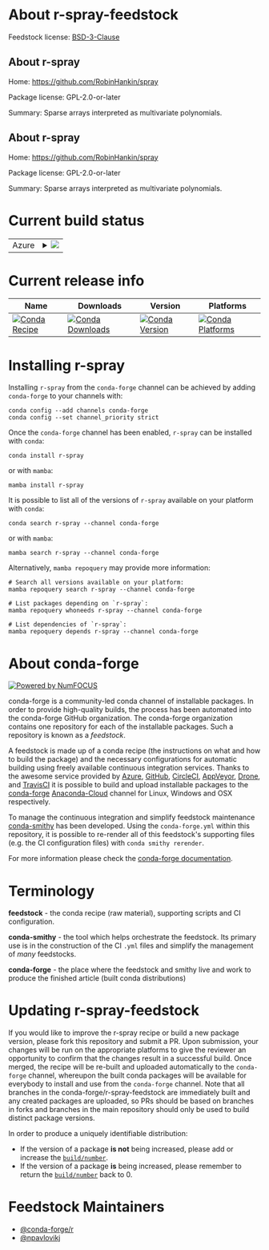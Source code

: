 About r-spray-feedstock
=======================

Feedstock license: [BSD-3-Clause](https://github.com/conda-forge/r-spray-feedstock/blob/main/LICENSE.txt)


About r-spray
-------------

Home: https://github.com/RobinHankin/spray

Package license: GPL-2.0-or-later

Summary: Sparse arrays interpreted as multivariate polynomials.

About r-spray
-------------

Home: https://github.com/RobinHankin/spray

Package license: GPL-2.0-or-later

Summary: Sparse arrays interpreted as multivariate polynomials.

Current build status
====================


<table>
    
  <tr>
    <td>Azure</td>
    <td>
      <details>
        <summary>
          <a href="https://dev.azure.com/conda-forge/feedstock-builds/_build/latest?definitionId=7873&branchName=main">
            <img src="https://dev.azure.com/conda-forge/feedstock-builds/_apis/build/status/r-spray-feedstock?branchName=main">
          </a>
        </summary>
        <table>
          <thead><tr><th>Variant</th><th>Status</th></tr></thead>
          <tbody><tr>
              <td>linux_64_r_base4.2</td>
              <td>
                <a href="https://dev.azure.com/conda-forge/feedstock-builds/_build/latest?definitionId=7873&branchName=main">
                  <img src="https://dev.azure.com/conda-forge/feedstock-builds/_apis/build/status/r-spray-feedstock?branchName=main&jobName=linux&configuration=linux%20linux_64_r_base4.2" alt="variant">
                </a>
              </td>
            </tr><tr>
              <td>linux_64_r_base4.3</td>
              <td>
                <a href="https://dev.azure.com/conda-forge/feedstock-builds/_build/latest?definitionId=7873&branchName=main">
                  <img src="https://dev.azure.com/conda-forge/feedstock-builds/_apis/build/status/r-spray-feedstock?branchName=main&jobName=linux&configuration=linux%20linux_64_r_base4.3" alt="variant">
                </a>
              </td>
            </tr><tr>
              <td>osx_64_r_base4.2</td>
              <td>
                <a href="https://dev.azure.com/conda-forge/feedstock-builds/_build/latest?definitionId=7873&branchName=main">
                  <img src="https://dev.azure.com/conda-forge/feedstock-builds/_apis/build/status/r-spray-feedstock?branchName=main&jobName=osx&configuration=osx%20osx_64_r_base4.2" alt="variant">
                </a>
              </td>
            </tr><tr>
              <td>osx_64_r_base4.3</td>
              <td>
                <a href="https://dev.azure.com/conda-forge/feedstock-builds/_build/latest?definitionId=7873&branchName=main">
                  <img src="https://dev.azure.com/conda-forge/feedstock-builds/_apis/build/status/r-spray-feedstock?branchName=main&jobName=osx&configuration=osx%20osx_64_r_base4.3" alt="variant">
                </a>
              </td>
            </tr>
          </tbody>
        </table>
      </details>
    </td>
  </tr>
</table>

Current release info
====================

| Name | Downloads | Version | Platforms |
| --- | --- | --- | --- |
| [![Conda Recipe](https://img.shields.io/badge/recipe-r--spray-green.svg)](https://anaconda.org/conda-forge/r-spray) | [![Conda Downloads](https://img.shields.io/conda/dn/conda-forge/r-spray.svg)](https://anaconda.org/conda-forge/r-spray) | [![Conda Version](https://img.shields.io/conda/vn/conda-forge/r-spray.svg)](https://anaconda.org/conda-forge/r-spray) | [![Conda Platforms](https://img.shields.io/conda/pn/conda-forge/r-spray.svg)](https://anaconda.org/conda-forge/r-spray) |

Installing r-spray
==================

Installing `r-spray` from the `conda-forge` channel can be achieved by adding `conda-forge` to your channels with:

```
conda config --add channels conda-forge
conda config --set channel_priority strict
```

Once the `conda-forge` channel has been enabled, `r-spray` can be installed with `conda`:

```
conda install r-spray
```

or with `mamba`:

```
mamba install r-spray
```

It is possible to list all of the versions of `r-spray` available on your platform with `conda`:

```
conda search r-spray --channel conda-forge
```

or with `mamba`:

```
mamba search r-spray --channel conda-forge
```

Alternatively, `mamba repoquery` may provide more information:

```
# Search all versions available on your platform:
mamba repoquery search r-spray --channel conda-forge

# List packages depending on `r-spray`:
mamba repoquery whoneeds r-spray --channel conda-forge

# List dependencies of `r-spray`:
mamba repoquery depends r-spray --channel conda-forge
```


About conda-forge
=================

[![Powered by
NumFOCUS](https://img.shields.io/badge/powered%20by-NumFOCUS-orange.svg?style=flat&colorA=E1523D&colorB=007D8A)](https://numfocus.org)

conda-forge is a community-led conda channel of installable packages.
In order to provide high-quality builds, the process has been automated into the
conda-forge GitHub organization. The conda-forge organization contains one repository
for each of the installable packages. Such a repository is known as a *feedstock*.

A feedstock is made up of a conda recipe (the instructions on what and how to build
the package) and the necessary configurations for automatic building using freely
available continuous integration services. Thanks to the awesome service provided by
[Azure](https://azure.microsoft.com/en-us/services/devops/), [GitHub](https://github.com/),
[CircleCI](https://circleci.com/), [AppVeyor](https://www.appveyor.com/),
[Drone](https://cloud.drone.io/welcome), and [TravisCI](https://travis-ci.com/)
it is possible to build and upload installable packages to the
[conda-forge](https://anaconda.org/conda-forge) [Anaconda-Cloud](https://anaconda.org/)
channel for Linux, Windows and OSX respectively.

To manage the continuous integration and simplify feedstock maintenance
[conda-smithy](https://github.com/conda-forge/conda-smithy) has been developed.
Using the ``conda-forge.yml`` within this repository, it is possible to re-render all of
this feedstock's supporting files (e.g. the CI configuration files) with ``conda smithy rerender``.

For more information please check the [conda-forge documentation](https://conda-forge.org/docs/).

Terminology
===========

**feedstock** - the conda recipe (raw material), supporting scripts and CI configuration.

**conda-smithy** - the tool which helps orchestrate the feedstock.
                   Its primary use is in the construction of the CI ``.yml`` files
                   and simplify the management of *many* feedstocks.

**conda-forge** - the place where the feedstock and smithy live and work to
                  produce the finished article (built conda distributions)


Updating r-spray-feedstock
==========================

If you would like to improve the r-spray recipe or build a new
package version, please fork this repository and submit a PR. Upon submission,
your changes will be run on the appropriate platforms to give the reviewer an
opportunity to confirm that the changes result in a successful build. Once
merged, the recipe will be re-built and uploaded automatically to the
`conda-forge` channel, whereupon the built conda packages will be available for
everybody to install and use from the `conda-forge` channel.
Note that all branches in the conda-forge/r-spray-feedstock are
immediately built and any created packages are uploaded, so PRs should be based
on branches in forks and branches in the main repository should only be used to
build distinct package versions.

In order to produce a uniquely identifiable distribution:
 * If the version of a package **is not** being increased, please add or increase
   the [``build/number``](https://docs.conda.io/projects/conda-build/en/latest/resources/define-metadata.html#build-number-and-string).
 * If the version of a package **is** being increased, please remember to return
   the [``build/number``](https://docs.conda.io/projects/conda-build/en/latest/resources/define-metadata.html#build-number-and-string)
   back to 0.

Feedstock Maintainers
=====================

* [@conda-forge/r](https://github.com/conda-forge/r/)
* [@npavlovikj](https://github.com/npavlovikj/)

